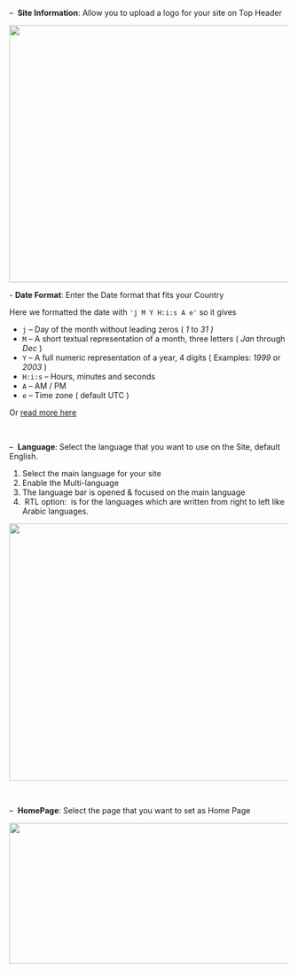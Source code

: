 <p>&ndash; &nbsp;<strong>Site Information</strong>: Allow you to upload a logo for your site on Top Header</p>
<p><img src="/uploads/0000/30/2022/05/25/be-gen1.png" alt="" width="849" height="464" /></p>
<p>- <strong>Date Format</strong>: Enter the Date format that fits your Country</p>
<p>Here we formatted the date with&nbsp;<code>'j M Y H:i:s A e'</code> so it gives</p>
<ul>
<li><code>j</code> &ndash;&nbsp;Day of the month without leading zeros (&nbsp;<em>1</em> to <em>31 )</em></li>
<li><code>M</code> &ndash;&nbsp;A short textual representation of a month, three letters (&nbsp;<em>Jan</em> through <em>Dec</em>&nbsp;)</li>
<li><code>Y</code> &ndash;&nbsp;A full numeric representation of a year, 4 digits ( Examples: <em>1999&nbsp;</em>or <em>2003</em>&nbsp;)</li>
<li><code>H:i:s</code> &ndash; Hours, minutes and seconds</li>
<li><code>A</code> &ndash; AM / PM</li>
<li><code>e</code> &ndash; Time zone ( default UTC )</li>
</ul>
<p>Or <a href="https://justlaravel.com/datetime-format-laravel/" target="_blank" rel="noopener">read more here </a></p>
<p>&nbsp;</p>
<p>&ndash; &nbsp;<strong>Language</strong>: Select the language that you want to use on the Site, default English.</p>
<ol>
<li>Select the main language for your site</li>
<li>Enable the Multi-language</li>
<li>The language bar is opened &amp; focused on the main language</li>
<li>&nbsp;RTL option:&nbsp; is for the languages which are written from right to left like Arabic languages.</li>
</ol>
<p><img src="/uploads/0000/30/2022/05/25/be-gen2.png" alt="" width="856" height="464" /></p>
<p>&nbsp;</p>
<p>&ndash; &nbsp;<strong>HomePage</strong>: Select the page that you want to set as Home Page</p>
<p><img src="/uploads/0000/30/2022/05/25/be-gen3.png" alt="" width="836" height="254" /></p>
<p>&nbsp;&nbsp;</p>